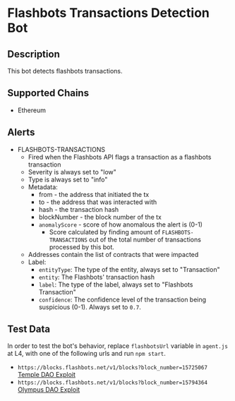 # Flashbots Transactions Detection Bot

## Description

This bot detects flashbots transactions.

## Supported Chains

- Ethereum

## Alerts

- FLASHBOTS-TRANSACTIONS
  - Fired when the Flashbots API flags a transaction as a flashbots transaction
  - Severity is always set to "low"
  - Type is always set to "info"
  - Metadata:
    - from - the address that initiated the tx
    - to - the address that was interacted with
    - hash - the transaction hash
    - blockNumber - the block number of the tx
    - `anomalyScore` - score of how anomalous the alert is (0-1)
      - Score calculated by finding amount of `FLASHBOTS-TRANSACTIONS` out of the total number of transactions processed by this bot.
  - Addresses contain the list of contracts that were impacted
  - Label:
    - `entityType`: The type of the entity, always set to "Transaction"
    - `entity`: The Flashbots' transaction hash
    - `label`: The type of the label, always set to "Flashbots Transaction"
    - `confidence`: The confidence level of the transaction being suspicious (0-1). Always set to `0.7`.

## Test Data

In order to test the bot's behavior, replace `flashbotsUrl` variable in `agent.js` at L4, with one of the following urls and run `npm start`.

- `https://blocks.flashbots.net/v1/blocks?block_number=15725067` [Temple DAO Exploit](https://etherscan.io/tx/0x8c3f442fc6d640a6ff3ea0b12be64f1d4609ea94edd2966f42c01cd9bdcf04b5)
- `https://blocks.flashbots.net/v1/blocks?block_number=15794364` [Olympus DAO Exploit](https://etherscan.io/tx/0x3ed75df83d907412af874b7998d911fdf990704da87c2b1a8cf95ca5d21504cf)

